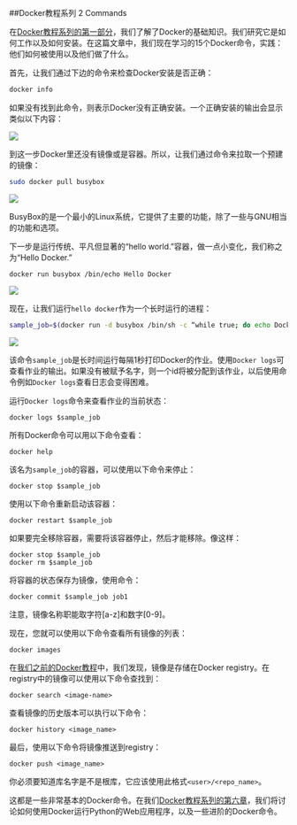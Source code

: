 ##Docker教程系列 2 Commands

在[Docker教程系列的第一部分]()，我们了解了Docker的基础知识。我们研究它是如何工作以及如何安装。在这篇文章中，我们现在学习的15个Docker命令，实践：他们如何被使用以及他们做了什么。

首先，让我们通过下边的命令来检查Docker安装是否正确：
``` bash
docker info
```

如果没有找到此命令，则表示Docker没有正确安装。一个正确安装的输出会显示类似以下内容：

![](http://cdn2.hubspot.net/hub/411552/file-1222265239-png/blog-files/docker-info.png?t=1419682672898)

到这一步Docker里还没有镜像或是容器。所以，让我们通过命令来拉取一个预建的镜像：
``` bash
sudo docker pull busybox
```

![](http://cdn2.hubspot.net/hub/411552/file-1222265254-png/blog-files/docker-pull-busybox.png?t=1419682672898)

BusyBox的是一个最小的Linux系统，它提供了主要的功能，除了一些与GNU相当的功能和选项。

下一步是运行传统、平凡但显著的“hello world.”容器，做一点小变化，我们称之为“Hello Docker.”
```
docker run busybox /bin/echo Hello Docker
```

![](http://cdn2.hubspot.net/hub/411552/file-1222265269-png/blog-files/hello-docker.png?t=1419682672898)

现在，让我们运行`hello docker`作为一个长时运行的进程：

``` bash
sample_job=$(docker run -d busybox /bin/sh -c “while true; do echo Docker; sleep 1; done”)
```

![](http://cdn2.hubspot.net/hub/411552/file-1222265284-png/blog-files/docker-job.png?t=1419682672898)

该命令`sample_job`是长时间运行每隔1秒打印Docker的作业。使用`Docker logs`可查看作业的输出。如果没有被赋予名字，则一个id将被分配到该作业，以后使用命令例如`Docker logs`查看日志会变得困难。

运行`Docker logs`命令来查看作业的当前状态：
```
docker logs $sample_job
```

所有Docker命令可以用以下命令查看：
```
docker help
```

该名为`sample_job`的容器，可以使用以下命令来停止：
```
docker stop $sample_job
```

使用以下命令重新启动该容器：
```
docker restart $sample_job
```

如果要完全移除容器，需要将该容器停止，然后才能移除。像这样：
```
docker stop $sample_job
docker rm $sample_job
```

将容器的状态保存为镜像，使用命令：
```
docker commit $sample_job job1
```

注意，镜像名称职能取字符[a-z]和数字[0-9]。

现在，您就可以使用以下命令查看所有镜像的列表：
```
docker images
```

在[我们之前的Docker教程]()中，我们发现，镜像是存储在Docker registry。在registry中的镜像可以使用以下命令查找到：
```
docker search <image-name>
```

查看镜像的历史版本可以执行以下命令：
```
docker history <image_name>
```

最后，使用以下命令将镜像推送到registry：
```
docker push <image_name>
```

你必须要知道库名字是不是根库，它应该使用此格式`<user>/<repo_name>`。

这都是一些非常基本的Docker命令。在我们[Docker教程系列的第六章]()，我们将讨论如何使用Docker运行Python的Web应用程序，以及一些进阶的Docker命令。